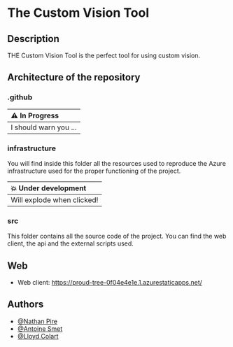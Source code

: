 # The Custom Vision Tool 

## Description

THE Custom Vision Tool is the perfect tool for using custom vision.

## Architecture of the repository

### .github

| :warning: In Progress      |
|:---------------------------|
| I should warn you ...      |

### infrastructure

You will find inside this folder all the resources used to reproduce the Azure infrastructure used for the proper functioning of the project.

| :boom: Under development   |
|:---------------------------|
| Will explode when clicked! |

### src

This folder contains all the source code of the project. You can find the web client, the api and the external scripts used. 

## Web

- Web client: https://proud-tree-0f04e4e1e.1.azurestaticapps.net/

## Authors
- [@Nathan Pire](https://github.com/thelittlewozniak)
- [@Antoine Smet](https://github.com/AntoineSmet/)
- [@Lloyd Colart](https://github.com/Lloydcol/)